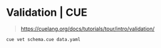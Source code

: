 # Validation | CUE
> https://cuelang.org/docs/tutorials/tour/intro/validation/

```shell
cue vet schema.cue data.yaml
```
